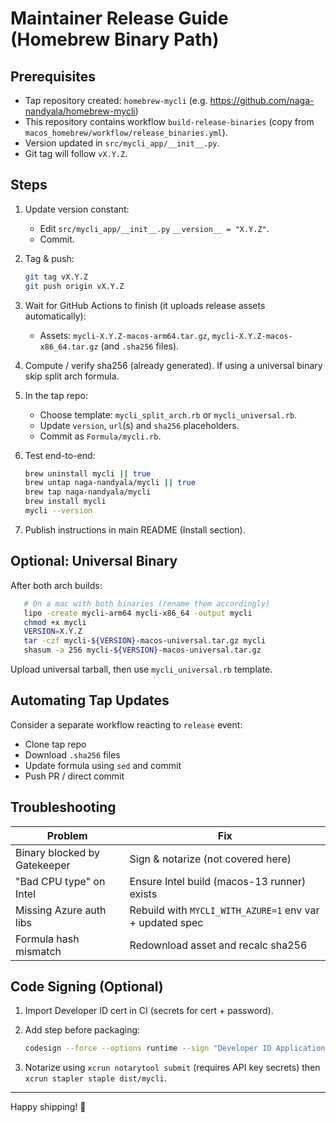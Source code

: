 # Maintainer Release Guide (Homebrew Binary Path)

## Prerequisites

* Tap repository created: `homebrew-mycli` (e.g. <https://github.com/naga-nandyala/homebrew-mycli>)
* This repository contains workflow `build-release-binaries` (copy from `macos_homebrew/workflow/release_binaries.yml`).
* Version updated in `src/mycli_app/__init__.py`.
* Git tag will follow `vX.Y.Z`.

## Steps

1. Update version constant:
   * Edit `src/mycli_app/__init__.py` `__version__ = "X.Y.Z"`.
   * Commit.

2. Tag & push:

   ```bash
   git tag vX.Y.Z
   git push origin vX.Y.Z
   ```

3. Wait for GitHub Actions to finish (it uploads release assets automatically):
   * Assets: `mycli-X.Y.Z-macos-arm64.tar.gz`, `mycli-X.Y.Z-macos-x86_64.tar.gz` (and `.sha256` files).

4. Compute / verify sha256 (already generated). If using a universal binary skip split arch formula.

5. In the tap repo:
   * Choose template: `mycli_split_arch.rb` or `mycli_universal.rb`.
   * Update `version`, `url`(s) and `sha256` placeholders.
   * Commit as `Formula/mycli.rb`.

6. Test end-to-end:

   ```bash
   brew uninstall mycli || true
   brew untap naga-nandyala/mycli || true
   brew tap naga-nandyala/mycli
   brew install mycli
   mycli --version
   ```

7. Publish instructions in main README (Install section).

## Optional: Universal Binary

After both arch builds:

```bash
   # On a mac with both binaries (rename them accordingly)
   lipo -create mycli-arm64 mycli-x86_64 -output mycli
   chmod +x mycli
   VERSION=X.Y.Z
   tar -czf mycli-${VERSION}-macos-universal.tar.gz mycli
   shasum -a 256 mycli-${VERSION}-macos-universal.tar.gz
```

Upload universal tarball, then use `mycli_universal.rb` template.

## Automating Tap Updates

Consider a separate workflow reacting to `release` event:

* Clone tap repo
* Download `.sha256` files
* Update formula using `sed` and commit
* Push PR / direct commit

## Troubleshooting

| Problem | Fix |
|---------|-----|
| Binary blocked by Gatekeeper | Sign & notarize (not covered here) |
| "Bad CPU type" on Intel | Ensure Intel build (macos-13 runner) exists |
| Missing Azure auth libs | Rebuild with `MYCLI_WITH_AZURE=1` env var + updated spec |
| Formula hash mismatch | Redownload asset and recalc sha256 |

## Code Signing (Optional)

1. Import Developer ID cert in CI (secrets for cert + password).
2. Add step before packaging:

   ```bash
   codesign --force --options runtime --sign "Developer ID Application: YOUR NAME (TEAMID)" dist/mycli
   ```

3. Notarize using `xcrun notarytool submit` (requires API key secrets) then `xcrun stapler staple dist/mycli`.

---

Happy shipping! 🚀

